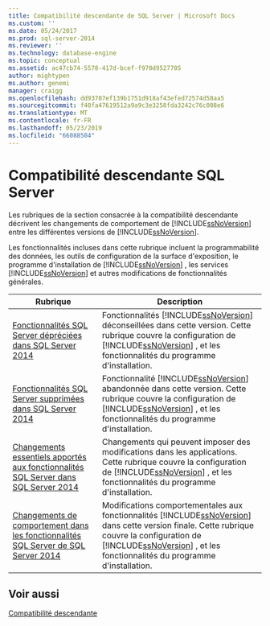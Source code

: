 ```yaml
---
title: Compatibilité descendante de SQL Server | Microsoft Docs
ms.custom: ''
ms.date: 05/24/2017
ms.prod: sql-server-2014
ms.reviewer: ''
ms.technology: database-engine
ms.topic: conceptual
ms.assetid: ac47cb74-5578-417d-bcef-f970d9527705
author: mightypen
ms.author: genemi
manager: craigg
ms.openlocfilehash: dd93707ef139b1751d918af43efed72574d58aa5
ms.sourcegitcommit: f40fa47619512a9a9c3e3258fda3242c76c008e6
ms.translationtype: MT
ms.contentlocale: fr-FR
ms.lasthandoff: 05/23/2019
ms.locfileid: "66088504"
---
```

# <a name="sql-server-backward-compatibility"></a>Compatibilité descendante SQL Server
  Les rubriques de la section consacrée à la compatibilité descendante décrivent les changements de comportement de [!INCLUDE[ssNoVersion](../includes/ssnoversion-md.md)] entre les différentes versions de [!INCLUDE[ssNoVersion](../includes/ssnoversion-md.md)].  
  
 Les fonctionnalités incluses dans cette rubrique incluent la programmabilité des données, les outils de configuration de la surface d'exposition, le programme d'installation de [!INCLUDE[ssNoVersion](../includes/ssnoversion-md.md)] , les services [!INCLUDE[ssNoVersion](../includes/ssnoversion-md.md)] et autres modifications de fonctionnalités générales.  
  
|Rubrique|Description|  
|-----------|-----------------|  
|[Fonctionnalités SQL Server dépréciées dans SQL Server 2014](../../2014/getting-started/deprecated-sql-server-features-in-sql-server-2014.md)|Fonctionnalités [!INCLUDE[ssNoVersion](../includes/ssnoversion-md.md)] déconseillées dans cette version. Cette rubrique couvre la configuration de [!INCLUDE[ssNoVersion](../includes/ssnoversion-md.md)] , et les fonctionnalités du programme d'installation.|  
|[Fonctionnalités SQL Server supprimées dans SQL Server 2014](../../2014/getting-started/discontinued-sql-server-features-in-sql-server-2014.md)|Fonctionnalité [!INCLUDE[ssNoVersion](../includes/ssnoversion-md.md)] abandonnée dans cette version. Cette rubrique couvre la configuration de [!INCLUDE[ssNoVersion](../includes/ssnoversion-md.md)] , et les fonctionnalités du programme d'installation.|  
|[Changements essentiels apportés aux fonctionnalités SQL Server dans SQL Server 2014](../../2014/getting-started/breaking-changes-to-sql-server-features-in-sql-server-2014.md)|Changements qui peuvent imposer des modifications dans les applications. Cette rubrique couvre la configuration de [!INCLUDE[ssNoVersion](../includes/ssnoversion-md.md)] , et les fonctionnalités du programme d'installation.|  
|[Changements de comportement dans les fonctionnalités SQL Server de SQL Server 2014](../../2014/getting-started/behavior-changes-to-sql-server-features-in-sql-server-2014.md)|Modifications comportementales aux fonctionnalités [!INCLUDE[ssNoVersion](../includes/ssnoversion-md.md)] dans cette version finale. Cette rubrique couvre la configuration de [!INCLUDE[ssNoVersion](../includes/ssnoversion-md.md)] , et les fonctionnalités du programme d'installation.|  
  
## <a name="see-also"></a>Voir aussi  
 [Compatibilité descendante](../../2014/getting-started/backward-compatibility.md)  
  
  
